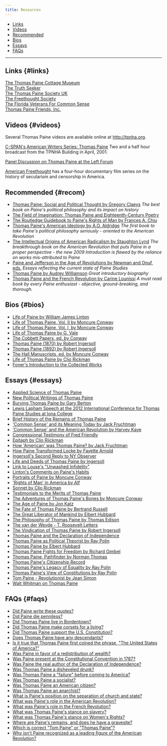 ```yaml
---
title: Resources
---
```


+ [Links](#links)
+ [Videos](#videos)
+ [Recommended](#recom)
+ [Bios](#bios)
+ [Essays](#essays)
+ [FAQs](#faqs)

<hr/>


Links {#links}
-----
<div><a href="http://www.thomaspainecottage.org/">The Thomas Paine Cottage Museum</a></div>
<div><a href="http://thetruthseeker.net/">The Truth Seeker</a></div>
<div><a href="https://m.thomaspaineuk.com/">The Thomas Paine Society UK</a></div>
<div><a href="https://www.ftsociety.org/">The Freethought Society</a></div>
<div><a href="https://floridaveteransforcommonsense.org/">The Florida Veterans For Common Sense</a></div>
<div><a href="https://www.thomas-paine-friends.org/">Thomas Paine Friends, Inc.</a></div>

Videos {#videos}
-----
Several Thomas Paine videos are available online at <a href="http://tpnha.org/">http://tpnha.org</a>.


[C-SPAN's American Writers Series: Thomas Paine](http://www.c-span.org/video/?163160-1/writings-thomas-paine) Two and a half hour broadcast from the TPNHA Building in April, 2001.

[Panel Discussion on Thomas Paine at the Left Forum](http://www.c-span.org/video/?319792-1/panel-discussion-thomas-paine)

[American Freethought](http://www.americanfreethought.tv/) has a
four-hour documentary film series on the history of secularism and
censorship in America.


Recommended {#recom}
-----------

- [Thomas Paine: Social and Political Thought by Gregory Claeys](http://amzn.com/0044450907) *The best book on Paine's political philosophy and its impact on history*
- [The Field of Imagination: Thomas Paine and Eighteenth-Century Poetry](https://www.amazon.com/s?k=Scott+Cleary&i=stripbooks&ref=nb_sb_noss)
- [The Routledge Guidebook to Paine's Rights of Man by Frances A. Chiu](https://www.amazon.com/s?k=Frances+Chiu&i=stripbooks&ref=nb_sb_noss_2)
- [Thomas Paine's American Ideology by A.O. Aldridge](http://www.amazon.com/Thomas-Paines-American-Ideology-Aldridge/dp/0874132606/ref=sr_1_3?s=books&ie=UTF8&qid=1414245673&sr=1-3&keywords=Thomas+Paine%27s+AMerican+Ideology) *The first book to take Paine's political philosophy seriously - oriented to the American Revolution*
- [The Intellectual Origins of American Radicalism by Staughton Lynd](http://www.amazon.com/s/ref=nb_sb_noss_1?url=search-alias%3Dstripbooks&field-keywords=Intellectual+origins+of+American+Radicalism) *The breakthrough book on the American Revolution that puts Paine in a proper perspective - the new 2009 Introduction is flawed by the reliance on works mis-attributed to Paine*
- [Paine and Jefferson in the Age of Revolutions by Newman and Onuf, eds.](http://www.amazon.com/Paine-Jefferson-Revolutions-Jeffersonian-America/dp/0813934761) *Essays reflecting the current state of Paine Studies*
- [Thomas Paine by Audrey Williamson](http://www.amazon.com/Thomas-Paine-Life-Work-Times/dp/0312801858/ref=sr_1_3?s=books&ie=UTF8&qid=1414246329&sr=1-3&keywords=Thomas+Paine+Audrey+Williamson) *Great introductory biography*
- [Thomas Paine and the French Revolution by Carine Lounissi](https://www.amazon.com/s?k=Lounissi&i=stripbooks&ref=nb_sb_noss_2) *A must read book by every Paine enthusiast - objective, ground-breaking, and thorough.*

Bios {#bios}
----

- [Life of Paine by William James Linton](/pages/resources/lintons-life-of-Paine.html)
- [Life of Thomas Paine, Vol. II by Moncure Conway](/pages/resources/life-of-thomas-paine-vol-ii-by-moncure-conway.html)
- [Life of Thomas Paine, Vol. I, by Moncure Conway](/pages/resources/life-of-thomas-paine-by-moncure-conway.html)
- [Life of Thomas Paine by G. Vale](/pages/resources/life-of-thomas-paine-by-g-vale.html)
- [The Cobbett Papers, ed. by Conway](/pages/resources/the-cobbett-papers-ed-by-conway.html)
- [Thomas Paine (1870) by Robert Ingersoll](/pages/resources/thomas-paine-1870-by-robert-ingersoll.html)
- [Thomas Paine (1892) by Robert Ingersoll](/pages/resources/thomas-paine-1892-by-robert-ingersoll.html)
- [The Hall Manuscripts, ed. by Moncure Conway](/pages/resources/the-hall-manuscripts-ed-by-moncure-conway.html)
- [Life of Thomas Paine by Clio Rickman](/pages/resources/life-of-thomas-paine-by-clio-rickman.html)
- [Foner's Introduction to the Collected Works](/pages/resources/foner-s-introduction-to-the-collected-works.html)



Essays {#essays}
------

- [Applied Science of Thomas Paine](/pages/resources/applied-science-of-thomas-paine.html)
- [New Political Writings of Thomas Paine](/pages/resources/new-political-writings-of-thomas-paine.html)
- [Burying Thomas Paine by Gary Berton](/pages/resources/burying-thomas-paine.html)
- [Lewis Lapham Speech at the 2012 International Conference for Thomas Paine Studies at Iona College](/pages/resources/lewis-lapham-speech.html)
- [Brief History of the Remains of Thomas Paine](/pages/resources/brief-history-of-the-remains-of-thomas-paine.html)
- ['Common Sense' and its Meaning Today by Jack Fruchtman](/pages/resources/common-sense-and-its-meaning-today-by-jack-fruchtman.html)
- ['Common Sense' and the American Revolution by Harvey Kaye](/pages/resources/common-sense-and-the-american-revolution-by-harvey-kaye.html)
- [Congressional Testimony of Fred Friendly](/pages/resources/congressional-testimony-of-fred-friendly.html)
- [Epitaph by Clio Riickman](/pages/resources/epitaph-by-clio-riickman.html)
- [How 'American' was Thomas Paine? by Jack Fruchtman](/pages/resources/how-american-was-thomas-paine-by-jack-fruchtman.html)
- [How Paine Transformed Locke by Fayette Arnold](/pages/resources/how-paine-transformed-locke-by-fayette-arnold.html)
- [Ingersoll's Second Reply to NY Observer](/pages/resources/ingersoll-s-second-reply-to-ny-observer.html)
- [Life and Deeds of Thomas Paine by Ingersoll](/pages/resources/life-and-deeds-of-thomas-paine-by-ingersoll.html)
- [Link to Louse's "Unwashed Infidelity"](/pages/resources/link-to-louse-s-unwashed-infidelity.html)
- [Linton's Comments on Paine's Habits](/pages/resources/linton-s-commenst-on-paine-s-habits.html)
- [Portraits of Paine by Moncure Conway](/pages/resources/portraits-of-paine-by-moncure-conway.html)
- ['Rights of Man' in America by Alf](/pages/resources/rights-of-man-in-america-by-alfred-young.html)
- [Sonnet by Clio Rickman](/pages/resources/sonnet-by-clio-rickman.html)
- [Testimonials to the Merits of Thomas Paine](/pages/resources/testimonials-to-the-merits-of-thomas-paine.html)
- [The Adventures of Thomas Paine's Bones by Moncure Conway](/pages/resources/the-adventures-of-thomas-paine-s-bones-by-moncure-conway.html)
- [The Age of Paine by Jon Katz](/pages/resources/the-age-of-paine-by-jon-katz.html)
- [The Fate of Thomas Paine by Bertrand Russell](/pages/resources/the-fate-of-thomas-paine-by-bertrand-russell.html)
- [The Great Liberator of Mankind by Elbert Hubbard](/pages/resources/the-great-liberator-of-mankind-by-elbert-hubbard.html)
- [The Philosophy of Thomas Paine by Thomas Edison](/pages/resources/the-philosophy-of-thomas-paine-by-thomas-edison.html)
- [The van der Weyde - T. Roosevelt Letters](/pages/resources/the-van-der-weyde-t-roosevelt-letters.html)
- [The Vindication of Thomas Paine by Robert Ingersoll](/pages/resources/the-vindication-of-thomas-paine-by-robert-ingersoll.html)
- [Thomas Paine and the Declaration of Independence](/pages/resources/thomas-paine-and-the-declaration-of-independence.html)
- [Thomas Paine as Political Theorist by Ray Polin](/pages/resources/thomas-paine-as-political-theorist-by-ray-polin.html)
- [Thomas Paine by Elbert Hubbard](/pages/resources/thomas-paine-by-elbert-hubbard.html)
- [Thomas Paine Fights for Freedom by Richard Gimbel](/pages/resources/thomas-paine-fights-for-freedom-by-richard-gimbel.html)
- [Thomas Paine, Pathfinder by Norman Thomas](/pages/resources/thomas-paine-pathfinder-by-norman-thomas.html)
- [Thomas Paine's Citizenship Record](/pages/resources/thomas-paine-s-citizenship-record.html)
- [Thomas Paine's Legacy of Equality by Ray Polin](/pages/resources/thomas-paine-s-legacy-of-equality-by-ray-polin.html)
- [Thomas Paine's View of Constitutions by Ray Polin](/pages/resources/thomas-paine-s-view-of-constitutions-by-ray-polin.html)
- [Tom Paine - Revolutionist by Jean Simon](/pages/resources/tom-paine-revolutionist-by-jean-simon.html)
- [Walt Whitman on Thomas Paine](/pages/resources/walt-whitman-on-thomas-paine.html)


FAQs {#faqs}
---

- [Did Paine write these quotes?](/pages/resources/did-paine-write-these-quotes.html)
- [Did Paine die penniless?](/pages/resources/did-paine-die-penniless.html)
- [Did Thomas Paine live in Bordentown?](/pages/resources/did-thomas-paine-live-in-bordentown.html)
- [Did Thomas Paine make corsets for a living?](/pages/resources/did-thomas-paine-make-corsets-for-a-living.html)
- [Did Thomas Paine support the U.S. Constitution?](/pages/resources/did-thomas-paine-support-the-u-s-constitution.html)
- [Does Thomas Paine have any descendants?](/pages/resources/does-thomas-paine-have-any-descendants.html)
- [Is it true that Thomas Paine first coined the phrase, "The United States of America?"](/pages/resources/is-it-true-that-thomas-paine-first-coined-the-phrase-the-united-states-of-america.html)
- [Was Paine in favor of a redistribution of wealth?](/pages/resources/was-paine-in-favor-of-a-redistribution-of-wealth.html)
- [Was Paine present at the Constitutional Convention in 1787?](/pages/resources/was-paine-present-at-the-constitutional-convention-in-1787.html)
- [Was Paine the real author of the Declaration of Independence?](/pages/resources/was-paine-the-real-author-of-the-declaration-of-independence.html)
- [Was Thomas Paine a disheveled drunk?](/pages/resources/was-thomas-paine-a-disheveled-drunk.html)
- [Was Thomas Paine a "failure" before coming to America?](/pages/resources/was-thomas-paine-a-failure-before-coming-to-america.html)
- [Was Thomas Paine a socialist?](/pages/resources/was-thomas-paine-a-socialist.html)
- [Was Thomas Paine an American citizen?](/pages/resources/was-thomas-paine-an-american-citizen.html)
- [Was Thomas Paine an anarchist?](/pages/resources/was-thomas-paine-an-anarchist.html)
- [What is Paine's position on the separation of church and state?](/pages/resources/what-is-paine-s-position-on-the-separation-of-church-and-state.html)
- [What was Paine's role in the American Revolution?](/pages/resources/what-was-paine-s-role-in-the-american-revolution.html)
- [What was Paine's role in the French Revolution?](/pages/resources/what-was-paine-s-role-in-the-french-revolution.html)
- [What was Thomas Paine's stance on slavery?](/pages/resources/what-was-thomas-paine-s-stance-on-slavery.html)
- [What was Thomas Paine's stance on Women's Rights?](/pages/resources/what-was-thomas-paine-s-stance-on-women-s-rights.html)
- [Where are Paine's remains, and does he have a gravesite?](/pages/resources/where-are-paine-s-remains-and-does-he-have-a-gravesite.html)
- [Which is correct "Tom Paine" or "Thomas Paine"?](/pages/resources/which-is-correct-tom-paine-or-thomas-paine.html)
- [Why isn't Paine recognized as a leading figure of the American Revolution?](/pages/resources/why-isn-t-paine-recognized-as-a-leading-figure-of-the-american-revolution.html)
